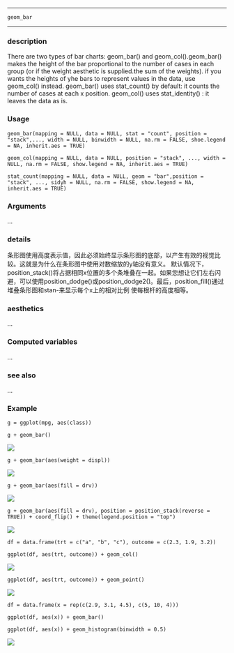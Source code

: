 ***********

`geom_bar`

***********

### description 

There are two types of bar charts: geom_bar() and geom_col().geom_bar() makes the height of the bar proportional to the number of cases in each group (or if the weight aesthetic is supplied.the sum of the weights). if you wants the heights of yhe bars to represent values in the data, use geom_col() instead. geom_bar() uses stat_count() by default: it counts the number of cases at each x position. geom_col() uses stat_identity() : it leaves the data as is.

### Usage

`geom_bar(mapping = NULL, data = NULL, stat = "count", position = "stack",..., width = NULL, binwidth = NULL, na.rm = FALSE, shoe.legend = NA, inherit.aes = TRUE)`

`geom_col(mapping = NULL, data = NULL, position = "stack", ..., width = NULL, na.rm = FALSE, show.legend = NA, inherit.aes = TRUE)`

`stat_count(mapping = NULL, data = NULL, geom = "bar",position = "stack", ..., sidyh = NULL, na.rm = FALSE, show.legend = NA, inherit.aes = TRUE)`

### Arguments

...

### details

条形图使用高度表示值，因此必须始终显示条形图的底部，以产生有效的视觉比较。这就是为什么在条形图中使用对数缩放的y轴没有意义。
默认情况下，position_stack()将占据相同x位置的多个条堆叠在一起。如果您想让它们左右闪避，可以使用position_dodge()或position_dodge2()。最后，position_fill()通过堆叠条形图和stan-来显示每个x上的相对比例
使每根杆的高度相等。

### aesthetics

...

### Computed variables

...

### see also

...

### Example

`g = ggplot(mpg, aes(class))`

`g + geom_bar()`

![](https://ws1.sinaimg.cn/large/006tKfTcly1g1lzbc0skfj31d80u0h3o.jpg)

`g + geom_bar(aes(weight = displ))`

![](https://ws3.sinaimg.cn/large/006tKfTcly1g1n2zi30s7j31d80u0nci.jpg)

`g + geom_bar(aes(fill = drv))`

![](https://ws4.sinaimg.cn/large/006tKfTcly1g1n31tpza5j31d80u0h1o.jpg)

`g + geom_bar(aes(fill = drv), position = position_stack(reverse = TRUE)) + coord_flip() + theme(legend.position = "top")`

![](https://ws1.sinaimg.cn/large/006tKfTcly1g1n34fyuhij31d80u016b.jpg)

`df = data.frame(trt = c("a", "b", "c"), outcome = c(2.3, 1.9, 3.2))`

`ggplot(df, aes(trt, outcome)) + geom_col()`

![](https://ws3.sinaimg.cn/large/006tKfTcly1g1n376d9xxj31d80u0h0y.jpg)

`ggplot(df, aes(trt, outcome)) + geom_point()`

![](https://ws4.sinaimg.cn/large/006tKfTcly1g1n38x1lhwj31d80u0k24.jpg)

`df = data.frame(x = rep(c(2.9, 3.1, 4.5), c(5, 10, 4)))`

`ggplot(df, aes(x)) + geom_bar()`

`ggplot(df, aes(x)) + geom_histogram(binwidth = 0.5)`

![](https://ws1.sinaimg.cn/large/006tKfTcly1g1n3bptvjoj31d80u0qh5.jpg)
